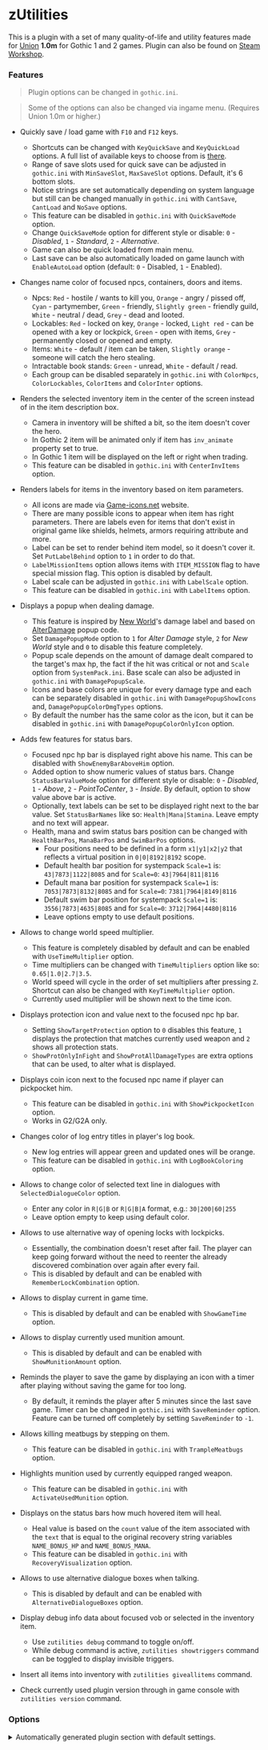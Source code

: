 # zUtilities

This is a plugin with a set of many quality-of-life and utility features made for [Union](https://worldofplayers.ru/threads/40376/) **1.0m** for Gothic 1 and 2 games. Plugin can also be found on [Steam Workshop](https://steamcommunity.com/sharedfiles/filedetails/?id=2792434617).

### Features

> Plugin options can be changed in `gothic.ini`.

> Some of the options can also be changed via ingame menu. (Requires Union 1.0m or higher.)

- Quickly save / load game with `F10` and `F12` keys.

  - Shortcuts can be changed with `KeyQuickSave` and `KeyQuickLoad` options. A full list of available keys to choose from is [there](https://github.com/Franisz/zUtilities/blob/master/zUtilities/KeyCode.h).
  - Range of save slots used for quick save can be adjusted in `gothic.ini` with `MinSaveSlot`, `MaxSaveSlot` options. Default, it's 6 bottom slots.
  - Notice strings are set automatically depending on system language but still can be changed manually in `gothic.ini` with `CantSave`, `CantLoad` and `NoSave` options.
  - This feature can be disabled in `gothic.ini` with `QuickSaveMode` option.
  - Change `QuickSaveMode` option for different style or disable: `0` - _Disabled_, `1` - _Standard_, `2` - _Alternative_.
  - Game can also be quick loaded from main menu.
  - Last save can be also automatically loaded on game launch with `EnableAutoLoad` option (default: `0` - Disabled, `1` - Enabled).

- Changes name color of focused npcs, containers, doors and items.

  - Npcs: `Red` - hostile / wants to kill you, `Orange` - angry / pissed off, `Cyan` - partymember, `Green` - friendly, `Slightly green` - friendly guild, `White` - neutral / dead, `Grey` - dead and looted.
  - Lockables: `Red` - locked on key, `Orange` - locked, `Light red` - can be opened with a key or lockpick, `Green` - open with items, `Grey` - permanently closed or opened and empty.
  - Items: `White` - default / item can be taken, `Slightly orange` - someone will catch the hero stealing.
  - Intractable book stands: `Green` - unread, `White` - default / read.
  - Each group can be disabled separately in `gothic.ini` with `ColorNpcs`, `ColorLockables`, `ColorItems` and `ColorInter` options.

- Renders the selected inventory item in the center of the screen instead of in the item description box.

  - Camera in inventory will be shifted a bit, so the item doesn't cover the hero.
  - In Gothic 2 item will be animated only if item has `inv_animate` property set to true.
  - In Gothic 1 item will be displayed on the left or right when trading.
  - This feature can be disabled in `gothic.ini` with `CenterInvItems` option.

- Renders labels for items in the inventory based on item parameters.

  - All icons are made via [Game-icons.net](https://game-icons.net/) website.
  - There are many possible icons to appear when item has right parameters. There are labels even for items that don't exist in original game like shields, helmets, armors requiring attribute and more.
  - Label can be set to render behind item model, so it doesn't cover it. Set `PutLabelBehind` option to `1` in order to do that.
  - `LabelMissionItems` option allows items with `ITEM_MISSION` flag to have special mission flag. This option is disabled by default.
  - Label scale can be adjusted in `gothic.ini` with `LabelScale` option.
  - This feature can be disabled in `gothic.ini` with `LabelItems` option.

- Displays a popup when dealing damage.

  - This feature is inspired by [New World](https://www.newworld.com/)'s damage label and based on [AlterDamage](https://github.com/UnresolvedExternal/Union_AlterDamage) popup code.
  - Set `DamagePopupMode` option to `1` for _Alter Damage_ style, `2` for _New World_ style and `0` to disable this feature completely.
  - Popup scale depends on the amount of damage dealt compared to the target's max hp, the fact if the hit was critical or not and `Scale` option from `SystemPack.ini`. Base scale can also be adjusted in `gothic.ini` with `DamagePopupScale`.
  - Icons and base colors are unique for every damage type and each can be separately disabled in `gothic.ini` with `DamagePopupShowIcons` and, `DamagePopupColorDmgTypes` options.
  - By default the number has the same color as the icon, but it can be disabled in `gothic.ini` with `DamagePopupColorOnlyIcon` option.

- Adds few features for status bars.

  - Focused npc hp bar is displayed right above his name. This can be disabled with `ShowEnemyBarAboveHim` option.
  - Added option to show numeric values of status bars. Change `StatusBarValueMode` option for different style or disable: `0` - _Disabled_, `1` - _Above_, `2` - _PointToCenter_, `3` - _Inside_. By default, option to show value above bar is active.
  - Optionally, text labels can be set to be displayed right next to the bar value. Set `StatusBarNames` like so: `Health|Mana|Stamina`. Leave empty and no text will appear.
  - Health, mana and swim status bars position can be changed with `HealthBarPos`, `ManaBarPos` and `SwimBarPos` options.
    - Four positions need to be defined in a form `x1|y1|x2|y2` that reflects a virtual position in `0|0|8192|8192` scope.
    - Default health bar position for systempack `Scale=1` is: `43|7873|1122|8085` and for `Scale=0`: `43|7964|811|8116`
    - Default mana bar position for systempack `Scale=1` is: `7053|7873|8132|8085` and for `Scale=0`: `7381|7964|8149|8116`
    - Default swim bar position for systempack `Scale=1` is: `3556|7873|4635|8085` and for `Scale=0`: `3712|7964|4480|8116`
    - Leave options empty to use default positions.

- Allows to change world speed multiplier.

  - This feature is completely disabled by default and can be enabled with `UseTimeMultiplier` option.
  - Time multipliers can be changed with `TimeMultipliers` option like so: `0.65|1.0|2.7|3.5`.
  - World speed will cycle in the order of set multipliers after pressing `Z`. Shortcut can also be changed with `KeyTimeMultiplier` option.
  - Currently used multiplier will be shown next to the time icon.

- Displays protection icon and value next to the focused npc hp bar.

  - Setting `ShowTargetProtection` option to `0` disables this feature, `1` displays the protection that matches currently used weapon and `2` shows all protection stats.
  - `ShowProtOnlyInFight` and `ShowProtAllDamageTypes` are extra options that can be used, to alter what is displayed.

- Displays coin icon next to the focused npc name if player can pickpocket him.

  - This feature can be disabled in `gothic.ini` with `ShowPickpocketIcon` option.
  - Works in G2/G2A only.

- Changes color of log entry titles in player's log book.

  - New log entries will appear green and updated ones will be orange.
  - This feature can be disabled in `gothic.ini` with `LogBookColoring` option.

- Allows to change color of selected text line in dialogues with `SelectedDialogueColor` option.

  - Enter any color in `R|G|B` or `R|G|B|A` format, e.g.: `30|200|60|255`
  - Leave option empty to keep using default color.

- Allows to use alternative way of opening locks with lockpicks.

  - Essentially, the combination doesn't reset after fail. The player can keep going forward without the need to reenter the already discovered combination over again after every fail.
  - This is disabled by default and can be enabled with `RememberLockCombination` option.

- Allows to display current in game time.

  - This is disabled by default and can be enabled with `ShowGameTime` option.

- Allows to display currently used munition amount.

  - This is disabled by default and can be enabled with `ShowMunitionAmount` option.

- Reminds the player to save the game by displaying an icon with a timer after playing without saving the game for too long.

  - By default, it reminds the player after 5 minutes since the last save game. Timer can be changed in `gothic.ini` with `SaveReminder` option. Feature can be turned off completely by setting `SaveReminder` to `-1`.

- Allows killing meatbugs by stepping on them.

  - This feature can be disabled in `gothic.ini` with `TrampleMeatbugs` option.

- Highlights munition used by currently equipped ranged weapon.

  - This feature can be disabled in `gothic.ini` with `ActivateUsedMunition` option.

- Displays on the status bars how much hovered item will heal.

  - Heal value is based on the `count` value of the item associated with the `text` that is equal to the original recovery string variables `NAME_BONUS_HP` and `NAME_BONUS_MANA`.
  - This feature can be disabled in `gothic.ini` with `RecoveryVisualization` option.

- Allows to use alternative dialogue boxes when talking.

  - This is disabled by default and can be enabled with `AlternativeDialogueBoxes` option.

- Display debug info data about focused vob or selected in the inventory item.

  - Use `zutilities debug` command to toggle on/off.
  - While debug command is active, `zutilities showtriggers` command can be toggled to display invisible triggers.

- Insert all items into inventory with `zutilities giveallitems` command.

- Check currently used plugin version through in game console with `zutilities version` command.

### Options

<details>
  <summary>Automatically generated plugin section with default settings.</summary>

```ini
[ZUTILITIES]
TrampleMeatbugs=1
; ... enables (1) or disables (0) a way of killing meatbugs by stepping on them

CenterInvItems=1
; ... enables (1) or disables (0) inventory item rendering in the center of the screen instead of the item description box

RememberLockCombination=0
; ... enables (1) or disables (0) alternative way of opening locks, where discovered combination doesn't reset after fail

ActivateUsedMunition=1
; ... enables (1) or disables (0) highlighting currently used ranged weapon munition in the inventory

AlternativeDialogueBoxes=0
; ... enables (1) or disables (0) alternative dialogue boxes style

SelectedDialogueColor=
; ... defines color of selected line in dialogues
; ... use 'R|G|B' or 'R|G|B|A' format
; ... leave empty to use default color

LogBookColoring=1
; ... enables (1) or disables (0) coloring of new and unread topics in logbook

ShowGameTime=0
; ... enables (1) or disables (0) on screen display of in game time

ShowMunitionAmount=0
; ... enables (1) or disables (0) on screen display of currently used munition amount

ShowPickpocketIcon=1
; ... enables (1) or disables (0) coin icon next to the focused npc name when it can be pickpocketed

UseTimeMultiplier=0
; ... enables (1) or disables (0) time speed multiplier

KeyTimeMultiplier=KEY_Z
; ... key for cycling time speed

TimeMultipliers=1.0|2.5
; ... defines time multipliers

SaveReminder=5
; ... Time in minutes after which the reminder to save the game appears on the screen
; ... set to -1 to disable

ShowTargetProtection=1
; ... enables for currently equipped weapon (1) or shows all protection stats (2) or disables (0) protection icon and value next to the focused npc hp bar

ShowProtOnlyInFight=1
; ... enables (1) or disables (0) showing protection stats only during combat

ShowProtAllDamageTypes=0
; ... enables (1) or disables (0) showing all protection stats, even if they are 0

RecoveryVisualization=1
; ... enables (1) or disables (0) visualization of healing that hovered in the inventory item gives

StatusBarValueMode=1
; ... specifies mode of showing status bar value, (0) - 'Disabled', (1) - 'Above', (2) - 'PointToCenter', (3) - 'Inside'

ShowEnemyBarAboveHim=1
; ... enables (1) or disables (0) showing enemy hp bar above his head

StatusBarNames=
; ... defines text label for status bars like so: 'Health|Mana|Stamina', leave empty if text is unwanted

HealthBarPos=
; ... defines position of health bar like so: 'x1|y1|x2|y2'
; ... default position for scale 1 is: '43|7873|1122|8085' and for scale 0: '43|7964|811|8116'
; ... leave empty to use default position

ManaBarPos=
; ... defines position of mana bar like so: 'x1|y1|x2|y2'
; ... default position for scale 1 is: '7053|7873|8132|8085' and for scale 0: '7381|7964|8149|8116'
; ... leave empty to use default position

SwimBarPos=
; ... defines position of swim bar like so: 'x1|y1|x2|y2'
; ... default position for scale 1 is: '3556|7873|4635|8085' and for scale 0: '3712|7964|4480|8116'
; ... leave empty to use default position

QuickSaveMode=1
; ... specifies QuickSave mode, (0) - 'Disabled', (1) - 'Standard', (2) - 'Alternative'
; ... QuickSave with [F10] and QuickLoad with [F12]

KeyQuickSave=KEY_F10
; ... key for QuickSave

KeyQuickLoad=KEY_F12
; ... key for QuickLoad

MinSaveSlot=15
; ... defines min range of used save slots

MaxSaveSlot=20
; ... defines max range of used save slots

CantSave=The game cannot be saved now!
; ... text appearing when game cannot be saved

CantLoad=The game cannot be loaded now!
; ... text appearing when game cannot be loaded

NoSave=Such a save does not exist!
; ... text appearing when something went wrong and incorrect save slot tried to be loaded

SaveName=QuickSave
; ... name used for quicksaves

ColorNpcs=1
; ... enables (1) or disables (0) coloring of focused npcs

ColorLockables=1
; ... enables (1) or disables (0) coloring of focused chests, doors and other lockables

ColorItems=1
; ... enables (1) or disables (0) coloring of focused items

ColorInter=1
; ... enables (1) or disables (0) coloring of interactive bookstands

LabelItems=1
; ... enables (1) or disables (0) inventory item labeling

LabelScale=1.25
; ... defines scale of the label

LabelMissionItems=0
; ... enables (1) or disables (0) labeling of item missions, this will overwrite previous label on any item with ITEM_MISSION flag

PutLabelBehind=0
; ... specifies if the label should be rendered behind the item

DamagePopupMode=1
; ... specifies DamagePopup mode, (0) - 'Disabled', (1) - 'Alter Damage', (2) - 'New World'

DamagePopupScale=1.10000002
; ... defines base scale of the popup

DamagePopupShowIcons=1
; ... enables (1) or disables (0) icons for the popup

DamagePopupColorDmgTypes=1
; ... enables (1) or disables (0) popup coloring by the damage type

DamagePopupColorOnlyIcon=0
; ... enables (1) or disables (0) coloring only the popup icon
```

</details>
